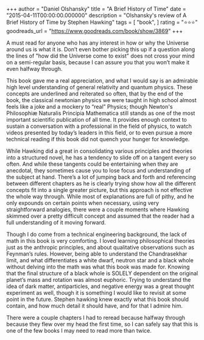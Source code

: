 +++
author = "Daniel Olshansky"
title = "A Brief History of Time"
date = "2015-04-11T00:00:00.000000"
description = "Olshansky's review of A Brief History of Time by Stephen Hawking"
tags = [
    "book",
]
rating = "⭐⭐⭐"
goodreads_url = "https://www.goodreads.com/book/show/3869"
+++

A must read for anyone who has any interest in how or why the Universe around us is what it is. Don’t even bother picking this up if a question along the lines of "how did the Universe come to exist" does not cross your mind on a semi-regular basis, because I can assure you that you won’t make it even halfway through.







This book gave me a real appreciation, and what I would say is an admirable high level understanding of general relativity and quantum physics. These concepts are underlined and reiterated so often, that by the end of the book, the classical newtonian physics we were taught in high school almost feels like a joke and a mockery to “real” Physics; though Newton's Philosophiæ Naturalis Principia Mathematica still stands as one of the most important scientific publication of all time. It provides enough context to sustain a conversation with a professional in the field of physics, to watch videos presented by today’s leaders in this field, or to even pursue a more technical reading if this book did not quench your hunger for knowledge.







While Hawking did a great in consolidating various principles and theories into a structured novel, he has a tendency to slide off on a tangent every so often. And while these tangents could be entertaining when they are anecdotal, they sometimes cause you to lose focus and understanding of the subject at hand. There’s a lot of jumping back and forth and referencing between different chapters as he is clearly trying show how all the different concepts fit into a single greater picture, but this approach is not effective the whole way through. While most of explanations are full of pithy, and he only expounds on certain points when necessary, using very straightforward analogies, there were a couple moments where Hawking skimmed over a pretty difficult concept and assumed that the reader had a full understanding of it moving forward.







Though I do come from a technical engineering background, the lack of math in this book is very comforting. I loved learning philosophical theories just as the anthropic principles, and about qualitative observations such as Feynman’s rules. However, being able to understand the Chandrasekhar limit, and what differentiates a white dwarf, neutron star and a black whole without delving into the math was what this book was made for. Knowing that the final structure of a black whole is SOLELY dependent on the original planet’s mass and rotation was almost euphoric. Trying to understand the idea of dark matter, antiparticles, and negative energy was a great thought experiment as well, though it is something I would like to revisit at some point in the future. Stephen hawking knew exactly what this book should contain, and how much detail it should have, and for that I admire him.







There were a couple chapters I had to reread because halfway through because they flew over my head the first time, so I can safely say that this is one of the few books I may need to read more than twice.
